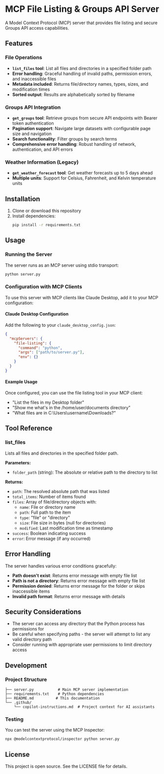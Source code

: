 # MCP File Listing & Groups API Server

A Model Context Protocol (MCP) server that provides file listing and secure Groups API access capabilities.

## Features

### File Operations
- **`list_files` tool**: List all files and directories in a specified folder path
- **Error handling**: Graceful handling of invalid paths, permission errors, and inaccessible files  
- **Metadata included**: Returns file/directory names, types, sizes, and modification times
- **Sorted output**: Results are alphabetically sorted by filename

### Groups API Integration
- **`get_groups` tool**: Retrieve groups from secure API endpoints with Bearer token authentication
- **Pagination support**: Navigate large datasets with configurable page size and navigation
- **Search functionality**: Filter groups by search terms
- **Comprehensive error handling**: Robust handling of network, authentication, and API errors

### Weather Information (Legacy)
- **`get_weather_forecast` tool**: Get weather forecasts up to 5 days ahead  
- **Multiple units**: Support for Celsius, Fahrenheit, and Kelvin temperature units

## Installation

1. Clone or download this repository
2. Install dependencies:
   ```bash
   pip install -r requirements.txt
   ```

## Usage

### Running the Server

The server runs as an MCP server using stdio transport:

```bash
python server.py
```

### Configuration with MCP Clients

To use this server with MCP clients like Claude Desktop, add it to your MCP configuration:

#### Claude Desktop Configuration

Add the following to your `claude_desktop_config.json`:

```json
{
  "mcpServers": {
    "file-listing": {
      "command": "python",
      "args": ["path/to/server.py"],
      "env": {}
    }
  }
}
```

#### Example Usage

Once configured, you can use the file listing tool in your MCP client:

- "List the files in my Desktop folder"
- "Show me what's in the /home/user/documents directory"
- "What files are in C:\\Users\\username\\Downloads?"

## Tool Reference

### list_files

Lists all files and directories in the specified folder path.

**Parameters:**
- `folder_path` (string): The absolute or relative path to the directory to list

**Returns:**
- `path`: The resolved absolute path that was listed
- `total_items`: Number of items found
- `files`: Array of file/directory objects with:
  - `name`: File or directory name
  - `path`: Full path to the item
  - `type`: "file" or "directory"
  - `size`: File size in bytes (null for directories)
  - `modified`: Last modification time as timestamp
- `success`: Boolean indicating success
- `error`: Error message (if any occurred)

## Error Handling

The server handles various error conditions gracefully:

- **Path doesn't exist**: Returns error message with empty file list
- **Path is not a directory**: Returns error message with empty file list
- **Permission denied**: Returns error message for the folder or skips inaccessible items
- **Invalid path format**: Returns error message with details

## Security Considerations

- The server can access any directory that the Python process has permissions for
- Be careful when specifying paths - the server will attempt to list any valid directory path
- Consider running with appropriate user permissions to limit directory access

## Development

### Project Structure
```
├── server.py           # Main MCP server implementation
├── requirements.txt    # Python dependencies
├── README.md          # This documentation
└── .github/
    └── copilot-instructions.md  # Project context for AI assistants
```

### Testing

You can test the server using the MCP Inspector:

```bash
npx @modelcontextprotocol/inspector python server.py
```

## License

This project is open source. See the LICENSE file for details.